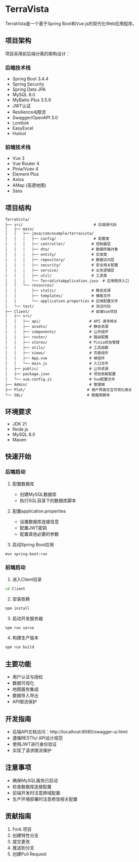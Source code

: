 # TerraVista

TerraVista是一个基于Spring Boot和Vue.js的现代化Web应用程序。

## 项目架构

项目采用前后端分离的架构设计：

### 后端技术栈
- Spring Boot 3.4.4
- Spring Security
- Spring Data JPA
- MySQL 8.0
- MyBatis-Plus 3.5.9
- JWT认证
- Resilience4j限流
- Swagger/OpenAPI 3.0
- Lombok
- EasyExcel
- Hutool

### 前端技术栈
- Vue 3
- Vue Router 4
- Pinia/Vuex 4
- Element Plus
- Axios
- AMap (高德地图)
- Sass

## 项目结构
```
TerraVista/
├── src/                                # 后端源代码
│   ├── main/
│   │   ├── java/com/example/terravista/
│   │   │   ├── config/                 # 配置类
│   │   │   ├── controller/            # 控制器层
│   │   │   ├── dto/                   # 数据传输对象
│   │   │   ├── entity/                # 实体类
│   │   │   ├── repository/            # 数据访问层
│   │   │   ├── security/              # 安全相关配置
│   │   │   ├── service/               # 业务逻辑层
│   │   │   ├── util/                  # 工具类
│   │   │   └── TerraVistaApplication.java  # 应用程序入口
│   │   └── resources/
│   │       ├── static/                # 静态资源
│   │       ├── templates/             # 模板文件
│   │       └── application.properties # 应用配置文件
│   └── test/                          # 测试代码
├── Client/                            # 前端Vue项目
│   ├── src/
│   │   ├── api/                      # API 请求相关
│   │   ├── assets/                   # 静态资源
│   │   ├── components/               # 公共组件
│   │   ├── router/                   # 路由配置
│   │   ├── stores/                   # Pinia状态管理
│   │   ├── utils/                    # 工具函数
│   │   ├── views/                    # 页面组件
│   │   ├── App.vue                   # 根组件
│   │   └── main.js                   # 入口文件
│   ├── public/                       # 公共资源
│   ├── package.json                  # 项目依赖配置
│   └── vue.config.js                 # Vue配置文件
├── Admin/                            # 管理端
├── Plot/                            # 用户界面交互可视化相关
└── SQL/                             # 数据库脚本
```

## 环境要求
- JDK 21
- Node.js
- MySQL 8.0
- Maven

## 快速开始

### 后端启动
1. 配置数据库
   - 创建MySQL数据库
   - 执行SQL目录下的数据库脚本

2. 配置application.properties
   - 设置数据库连接信息
   - 配置JWT密钥
   - 配置其他必要的参数

3. 启动Spring Boot应用
```bash
mvn spring-boot:run
```

### 前端启动
1. 进入Client目录
```bash
cd Client
```

2. 安装依赖
```bash
npm install
```

3. 启动开发服务器
```bash
npm run serve
```

4. 构建生产版本
```bash
npm run build
```

## 主要功能
- 用户认证与授权
- 数据可视化
- 地图服务集成
- 数据导入导出
- API限流保护

## 开发指南
- 后端API文档访问：http://localhost:8080/swagger-ui.html
- 遵循RESTful API设计规范
- 使用JWT进行身份验证
- 实现了请求限流保护

## 注意事项
- 确保MySQL服务已启动
- 检查数据库连接配置
- 前端开发时注意跨域配置
- 生产环境部署时注意修改相关配置

## 贡献指南
1. Fork 项目
2. 创建特性分支
3. 提交更改
4. 推送到分支
5. 创建Pull Request

